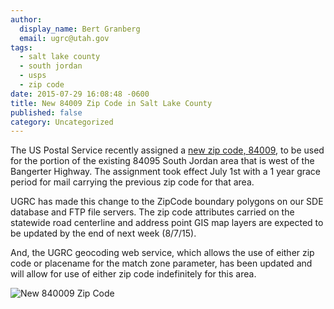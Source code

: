 ```yaml
---
author:
  display_name: Bert Granberg
  email: ugrc@utah.gov
tags:
  - salt lake county
  - south jordan
  - usps
  - zip code
date: 2015-07-29 16:08:48 -0600
title: New 84009 Zip Code in Salt Lake County
published: false
category: Uncategorized
---
```


<p>The US Postal Service recently assigned a <a href="https://about.usps.com/news/state-releases/ut/2015/ut_2015_0522.htm">new zip code, 84009</a>, to be used for the portion of the existing 84095 South Jordan area that is west of the Bangerter Highway. The assignment took effect July 1st with a 1 year grace period for mail carrying the previous zip code for that area.</p>
<p>UGRC has made this change to the ZipCode boundary polygons on our SDE database and FTP file servers. The zip code attributes carried on the statewide road centerline and address point GIS map layers are expected to be updated by the end of next week (8/7/15).</p>
<p>And, the UGRC geocoding web service, which allows the use of either zip code or placename for the match zone parameter, has been updated and will allow for use of either zip code indefinitely for this area.</p>
<p><img src="https://about.usps.com/news/state-releases/ut/2015/images/ut_2015_0522.png" alt="New 840009 Zip Code" loading="lazy" /></p>
